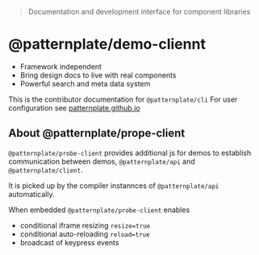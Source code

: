 > Documentation and development interface for component libraries

# @patternplate/demo-cliennt

* Framework independent
* Bring design docs to live with real components
* Powerful search and meta data system

This is the contributor documentation for `@patternplate/cli`
For user configuration see [patternplate.github.io](https://patternplate.github.io)

## About @patternplate/prope-client

`@patternplate/probe-client` provides additional js for demos to 
establish communication between demos, `@patternplate/api` and `@patternplate/client`.

It is picked up by the compiler instannces of `@patternplate/api` automatically.

When embedded `@patternplate/probe-client` enables 

* conditional iframe resizing `resize=true`
* conditional auto-reloading `reload=true`
* broadcast of keypress events

